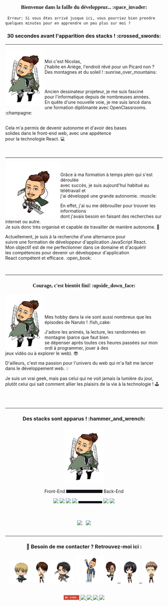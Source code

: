 
<h3 align="center">
 <span style="font-family: 'Delicious Handdrawn', cursive;"> Bienvenue dans la faille du développeur... :space_invader:</span>
</h3>


 ``` 
  Erreur: Si vous êtes arrivé jusque ici, vous pourriez bien prendre quelques minutes pour en apprendre un peu plus sur moi ?
 ```

<h3 align="center"> 
 30 secondes avant l'apparition des stacks ! :crossed_swords: 
</h3>

----------------
<img align="left" src="https://github.com/Thiebaultnicolas/Thiebaultnicolas/blob/main/nico%202.png" width="25%">

&nbsp;

<p> Moi c'est Nicolas, <br>
j'habite en Ariège, l'endroit rêvé pour un Picard non ? Des montagnes et du soleil ! :sunrise_over_mountains:</p>
&nbsp;

<p>Ancien dessinateur projeteur, je me suis fasciné<br> 
pour l'informatique depuis de nombreuses années.<br>
En quête d'une nouvelle voie, je me suis lancé dans<br>
une formation diplômante avec OpenClassrooms. :champagne:<br>
&nbsp;

Cela m'a permis de devenir autonome et d'avoir des bases<br>
solides dans le front-end web, avec une appétence<br>
pour la technologie React. :computer:</p>

&nbsp;

----------------
<img align="left" src="https://github.com/Thiebaultnicolas/Thiebaultnicolas/blob/main/nico%203.png" width="35%">

&nbsp;

<p>Grâce à ma formation à temps plein qui s'est déroulée <br> 
avec succès, je suis aujourd'hui habitué au télétravail et <br> 
j'ai développé une grande autonomie. :muscle:
&nbsp;

En effet, j'ai su me débrouiller pour trouver les informations <br>
dont j'avais besoin en faisant des recherches sur internet ou autre. <br> 
Je suis donc très organisé et capable de travailler de manière autonome. :brain:</p>

<p>Actuellement, je suis à la recherche d'une alternance pour <br>
suivre une formation de développeur d'application JavaScript React.<br>
Mon objectif est de me perfectionner dans ce domaine et d'acquérir <br> 
les compétences pour devenir un développeur d'application<br>
React compétent et efficace. :open_book:</p>

&nbsp;

----------------

<h3 align="center">
 <span style="font-family: 'Delicious Handdrawn', cursive;"> Courage, c'est bientôt fini! :upside_down_face:</span>
</h3>

<img align="left" src="https://github.com/Thiebaultnicolas/Thiebaultnicolas/blob/main/nico%202.png" width="25%">

<br>
<br>
<br>
<p>Mes hobby dans la vie sont aussi nombreux que les épisodes de Naruto ! :fish_cake:<br>
 
J'adore les animés, la lecture, les randonnées en montagne (parce que faut bien <br>
se dépenser après toutes ces heures passées sur mon ordi à programmer, jouer à des <br>
jeux vidéo ou à explorer le web). :sunglasses:<br>
 
D'ailleurs, c'est ma passion pour l'univers du web qui m'a fait me lancer dans le développement web. :bulb:<br>
 
Je suis un vrai geek, mais pas celui qui ne voit jamais la lumière du jour, plutôt celui qui sait comment
allier les plaisirs de la vie à la technologie ! :joystick:</p>
<br>
<br>



----------------
<h3 align="center"> 
 Des stacks sont apparus ! :hammer_and_wrench: 
</h3>
<p align="center">
 <img  src="https://github.com/Thiebaultnicolas/Thiebaultnicolas/blob/main/nico%202.png" width="25%">
</p>

<p align="center">
Front-End
<img src="https://github.com/Thiebaultnicolas/Thiebaultnicolas/blob/main/espacement3.png" width="23%">
Back-End
</p>

<div align="center">

<img src="https://user-images.githubusercontent.com/25181517/192158954-f88b5814-d510-4564-b285-dff7d6400dad.png" width="5%">
<img src="https://user-images.githubusercontent.com/25181517/183898674-75a4a1b1-f960-4ea9-abcb-637170a00a75.png" width="5%">
<img src="https://user-images.githubusercontent.com/25181517/117447155-6a868a00-af3d-11eb-9cfe-245df15c9f3f.png" width="4%">
<img src="https://user-images.githubusercontent.com/25181517/183897015-94a058a6-b86e-4e42-a37f-bf92061753e5.png" width="5%">
<img src="https://github.com/Thiebaultnicolas/Thiebaultnicolas/blob/main/espacement3.png" width="15%">
<img src="https://user-images.githubusercontent.com/25181517/183568594-85e280a7-0d7e-4d1a-9028-c8c2209e073c.png" width="5%">
<img src="https://user-images.githubusercontent.com/25181517/183859966-a3462d8d-1bc7-4880-b353-e2cbed900ed6.png" width="5%">
 
</div>
<br>
<br>
<br>
<div align="center">

  <img height="160em" src="https://github-readme-stats.vercel.app/api?username=Thiebaultnicolas&show_icons=true&theme=dracula&include_all_commits=true&count_private=true&icon_color=2FC18C&title_color=2FC18C&bg_color=1A1D21"/>
 &nbsp;

  <img height="160em" src="https://github-readme-stats.vercel.app/api/top-langs/?username=Thiebaultnicolas&layout=compact&langs_count=7&theme=dracula&title_color=2FC18C&bg_color=1A1D21"/>

</div>
<br>

----------------

<h3 align="center"> 
 📣 Besoin de me contacter ? Retrouvez-moi ici : 
</h3>

<div align="center">

<img src="https://github.com/Thiebaultnicolas/Thiebaultnicolas/blob/main/armin%202.png" width="15%">
<img src="https://github.com/Thiebaultnicolas/Thiebaultnicolas/blob/main/eren%202.png" width="10%">
<img src="https://github.com/Thiebaultnicolas/Thiebaultnicolas/blob/main/levi%202.png" width="15%">
<img src="https://github.com/Thiebaultnicolas/Thiebaultnicolas/blob/main/nico%20salut.png" width="18%">
<img src="https://github.com/Thiebaultnicolas/Thiebaultnicolas/blob/main/hanzi%202.png" width="7%">
<img src="https://github.com/Thiebaultnicolas/Thiebaultnicolas/blob/main/espacement3.png" width="2%">
<img src="https://github.com/Thiebaultnicolas/Thiebaultnicolas/blob/main/mikaksa%203.png" width="10%">
<img src="https://github.com/Thiebaultnicolas/Thiebaultnicolas/blob/main/espacement3.png" width="2%">
<img src="https://github.com/Thiebaultnicolas/Thiebaultnicolas/blob/main/jean%202.png" width="10%">
 
</div>

<br>
<br>

<div align="center">
 
<a href="mailto:nicolasthiebault.dev@outlook.fr">
<img src="https://github.com/Thiebaultnicolas/Thiebaultnicolas/blob/main/email.svg" width="10%">
</a>
 
<a href="https://discord.gg/rfdZ3NfjCE">
<img src="https://img.shields.io/badge/Discord-7289DA?style=for-the-badge&logo=discord&logoColor=white" width="11%">
</a>
 
<a href="https://www.facebook.com/nicolas.thiebault.12/">
<img src="https://img.shields.io/badge/Facebook-1877F2?style=for-the-badge&logo=facebook&logoColor=white" width="12%">
</a>
 
<a href="https://www.linkedin.com/in/nicolas-thiebault-b05421237/">
<img src="https://img.shields.io/badge/LinkedIn-0077B5?style=for-the-badge&logo=linkedin&logoColor=white" width="11.5%">
</a>
 
<a href="https://www.twitch.tv/kasokashi">
<img src="https://img.shields.io/badge/Twitch-9146FF?style=for-the-badge&logo=twitch&logoColor=white" width="10%">
</a>
 
  
</div>




